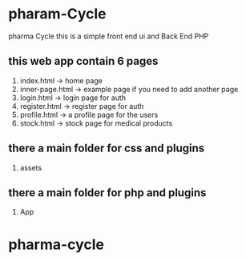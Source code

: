 # pharam-Cycle
pharma Cycle this is a simple front end ui and Back End PHP

## this web app contain 6 pages 
1) index.html -> home page
2) inner-page.html -> example page if you need to add another page
3) login.html -> login page for auth
4) register.html -> register page for auth
5) profile.html -> a profile page for the users
6) stock.html -> stock page for medical products

## there a main folder for css and plugins
1) assets
## there a main folder for php and plugins
1) App

# pharma-cycle
